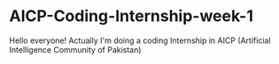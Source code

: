 # AICP-Coding-Internship-week-1
Hello everyone! Actually I'm doing a coding Internship in AICP (Artificial Intelligence Community of Pakistan)
